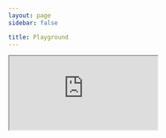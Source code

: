 ```yaml
---
layout: page
sidebar: false

title: Playground
---
```


<iframe
  src="https://play.kubb.dev"
  :style="{
    width: '100%',
    height: 'calc(100vh - 64px)',
    border: 0,
    overflow: 'hidden',
    background: 'rgb(21, 21, 21)'
  }"
  title="Kubb Playground"
  allow="accelerometer; ambient-light-sensor; camera; encrypted-media; geolocation; gyroscope; hid; microphone; midi; payment; usb; vr; xr-spatial-tracking; clipboard-write"
  sandbox="allow-autoplay allow-forms allow-modals allow-popups allow-presentation allow-same-origin allow-scripts"
/>
